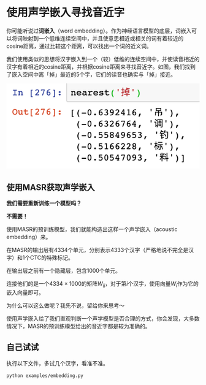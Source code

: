 # 使用声学嵌入寻找音近字

你可能听说过**词嵌入**（word embedding）。作为神经语言模型的底层，词嵌入可以将词映射到一个低维连续空间中，并且使意思相近或相关的词有着较近的cosine距离，通过比较这个距离，可以找出一个词的近义词。

我们使用类似的思想将汉字嵌入到一个（较）低维的连续空间中，并使读音相近的汉字有着相近的cosine距离，并根据cosine距离来寻找音近字。如图，我们找到了嵌入空间中离「掉」最近的5个字，它们的读音也确实与「掉」接近。

![声学嵌入](../images/embedding.png)

## 使用MASR获取声学嵌入

**我们需要重新训练一个模型吗？**

**不需要！**

使用MASR的预训练模型，我们就能构造出这样一个声学嵌入（acoustic embedding）来。

在MASR的输出层有4334个单元，分别表示4333个汉字（严格地说不完全是汉字）和1个CTC的特殊标记。

在输出层之前有一个隐藏层，包含1000个单元。

连接他们的是一个$4334 \times 1000$的矩阵$W_{ij}$，对于第$i$个汉字，使用向量$W_i$作为它的嵌入向量即可。

为什么可以这么做呢？我先不说，留给你来思考～

使用声学嵌入给了我们直观判断一个声学模型是否合理的方式，你会发现，大多数情况下，MASR的预训练模型给出的音近字都是较为准确的。

## 自己试试

执行以下文件，多试几个汉字，看准不准。

```sh
python examples/embedding.py
```

